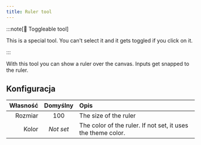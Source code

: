 ```yaml
---
title: Ruler tool
---
```


:::note[🔘 Toggleable tool]

This is a special tool.
You can't select it and it gets toggled if you click on it.

:::

With this tool you can show a ruler over the canvas.
Inputs get snapped to the ruler.

## Konfiguracja

| Własność |  Domyślny | Opis                                                                                         |
| -------: | :-------: | :------------------------------------------------------------------------------------------- |
|  Rozmiar |    100    | The size of the ruler                                                                        |
|    Kolor | _Not set_ | The color of the ruler. If not set, it uses the theme color. |

